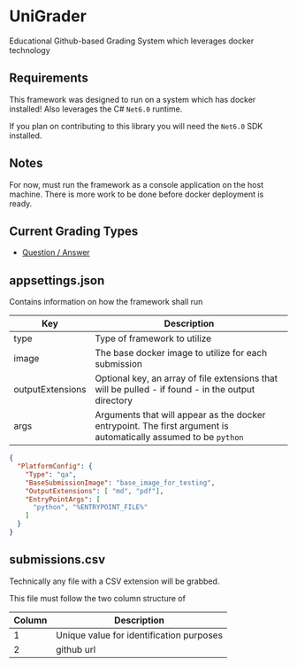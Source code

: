 # UniGrader
Educational Github-based Grading System which leverages docker technology

## Requirements
This framework was designed to run on a system which has docker installed! Also leverages the C# `Net6.0` runtime.

If you plan on contributing to this library you will need the `Net6.0` SDK installed.


## Notes
For now, must run the framework as a console application on the host machine. There is more work to be done before docker deployment is ready.

## Current Grading Types
- [Question / Answer](UniGrader/docs/qa.md)

## appsettings.json
Contains information on how the framework shall run 

| Key              | Description                                                                                                     |
|------------------|-----------------------------------------------------------------------------------------------------------------|
| type             | Type of framework to utilize                                                                                    |
| image            | The base docker image to utilize for each submission                                                            |
| outputExtensions | Optional key, an array of file extensions that will be pulled - if found - in the output directory              |
| args             | Arguments that will appear as the docker entrypoint. The first argument is automatically assumed to be `python` |

```json
{
  "PlatformConfig": {
    "Type": "qa",
    "BaseSubmissionImage": "base_image_for_testing",
    "OutputExtensions": [ "md", "pdf"],
    "EntryPointArgs": [
      "python", "%ENTRYPOINT_FILE%"
    ]
  }
}
```

## submissions.csv
Technically any file with a CSV extension will be grabbed.

This file must follow the two column structure of

| Column | Description                              | 
|--------|------------------------------------------|
| 1      | Unique value for identification purposes |
| 2      | github url                               |
